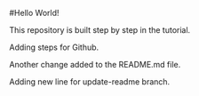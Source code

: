 #Hello World!

This repository is built step by step in the tutorial.

Adding steps for Github.

Another change added to the README.md file.

Adding new line for update-readme branch.
